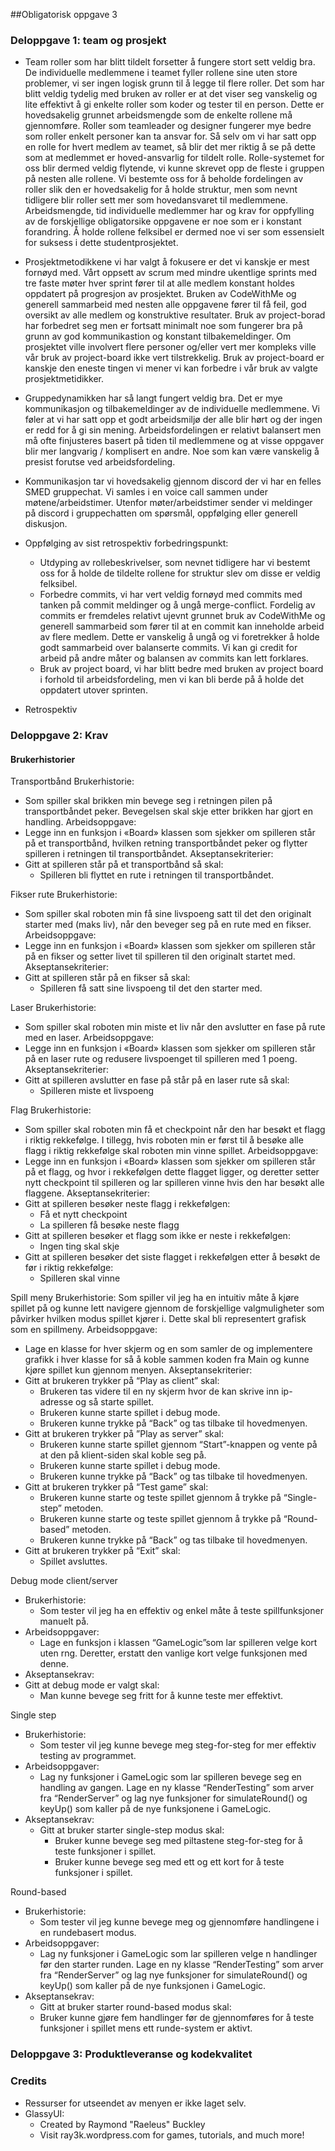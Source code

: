 ##Obligatorisk oppgave 3
### Deloppgave 1: team og prosjekt 
- Team roller som har blitt tildelt forsetter å fungere stort sett veldig bra.
  De individuelle medlemmene i teamet fyller rollene sine uten store problemer,
  vi ser ingen logisk grunn til å legge til flere roller. Det som har blitt veldig tydelig 
  med bruken av roller er at det viser seg vanskelig og lite effektivt å gi enkelte roller som koder og tester til en person.
  Dette er hovedsakelig grunnet arbeidsmengde som de enkelte rollene må gjennomføre. Roller som teamleader og designer 
  fungerer mye bedre som roller enkelt personer kan ta ansvar for. Så selv om vi har satt opp en rolle for hvert
  medlem av teamet, så blir det mer riktig å se på dette som at medlemmet er hoved-ansvarlig for tildelt rolle.
  Rolle-systemet for oss blir dermed veldig flytende, vi kunne skrevet opp de fleste i gruppen på nesten alle rollene. 
  Vi bestemte oss for å beholde fordelingen av roller slik den er hovedsakelig for å holde struktur, men som nevnt tidligere blir roller sett mer som
  hovedansvaret til medlemmene. Arbeidsmengde, tid individuelle medlemmer har og krav for oppfylling av de forskjellige obligatorsike oppgavene er noe som 
  er i konstant forandring. Å holde rollene felksibel er dermed noe vi ser som essensielt for suksess i dette studentprosjektet. 

  
- Prosjektmetodikkene vi har valgt å fokusere er det vi kanskje er mest fornøyd med. 
  Vårt oppsett av scrum med mindre ukentlige sprints med tre faste møter hver sprint fører til at alle medlem 
  konstant holdes oppdatert på progresjon av prosjektet. Bruken av CodeWithMe og generell sammarbeid med nesten alle 
  oppgavene fører til få feil, god oversikt av alle medlem og konstruktive resultater. Bruk av project-borad har forbedret
  seg men er fortsatt minimalt noe som fungerer bra på grunn av god kommunikastion og konstant tilbakemeldinger. 
  Om prosjektet ville involvert flere personer og/eller vert mer kompleks ville vår bruk av project-board
  ikke vert tilstrekkelig. Bruk av project-board er kanskje den eneste tingen vi mener vi kan forbedre i vår bruk av valgte
  prosjektmetidikker.
  
- Gruppedynamikken har så langt fungert veldig bra. Det er mye kommunikasjon og tilbakemeldinger av de
    individuelle medlemmene. Vi føler at vi har satt opp et godt arbeidsmiljø der alle blir hørt og der ingen er redd for å gi sin mening.
    Arbeidsfordelingen er relativt balansert men må ofte finjusteres basert på tiden til medlemmene og at
    visse oppgaver blir mer langvarig / komplisert en andre. Noe som kan være vanskelig å presist forutse
    ved arbeidsfordeling.

- Kommunikasjon tar vi hovedsakelig gjennom discord der vi har en felles SMED gruppechat. Vi samles i en
  voice call sammen under møtene/arbeidstimer. Utenfor møter/arbeidstimer sender vi meldinger på discord
  i gruppechatten om spørsmål, oppfølging eller generell diskusjon.
  
- Oppfølging av sist retrospektiv forbedringspunkt:
  - Utdyping av rollebeskrivelser, som nevnet tidligere har vi bestemt oss for å holde 
  de tildelte rollene for struktur slev om disse er veldig felksibel.
  - Forbedre commits, vi har vert veldig fornøyd med commits med tanken på commit meldinger og å ungå merge-conflict.
  Fordelig av commits er fremdeles relativt ujevnt grunnet bruk av CodeWithMe og generell sammarbeid som fører til at en commit kan inneholde arbeid av flere medlem.
  Dette er vanskelig å ungå og vi foretrekker å holde godt sammarbeid over balanserte commits. 
  Vi kan gi credit for arbeid på andre måter og balansen av commits kan lett forklares.
  - Bruk av project board, vi har blitt bedre med bruken av project board i forhold til arbeidsfordeling, men vi kan 
  bli berde på å holde det oppdatert utover sprinten.
- Retrospektiv 

### Deloppgave 2: Krav 
#### Brukerhistorier
Transportbånd
Brukerhistorie:
- Som spiller skal brikken min bevege seg i retningen pilen på transportbåndet peker. Bevegelsen skal skje etter brikken har gjort en handling.
  Arbeidsoppgave:
- Legge inn en funksjon i «Board» klassen som sjekker om spilleren står på et transportbånd, hvilken retning transportbåndet peker og flytter spilleren i retningen til transportbåndet.
  Akseptansekriterier:
- Gitt at spilleren står på et transportbånd så skal:
  - Spilleren bli flyttet en rute i retningen til transportbåndet.

Fikser rute
Brukerhistorie:
- Som spiller skal roboten min få sine livspoeng satt til det den originalt starter med (maks liv), når den beveger seg på en rute med en fikser.
  Arbeidsoppgave:
- Legge inn en funksjon i «Board» klassen som sjekker om spilleren står på en fikser og setter livet til spilleren til den originalt startet med.
  Akseptansekriterier:
- Gitt at spilleren står på en fikser så skal:
  - Spilleren få satt sine livspoeng til det den starter med.

Laser
Brukerhistorie:
- Som spiller skal roboten min miste et liv når den avslutter en fase på rute med en laser.
  Arbeidsoppgave:
- Legge inn en funksjon i «Board» klassen som sjekker om spilleren står på en laser rute og redusere livspoenget til spilleren med 1 poeng.
  Akseptansekriterier:
- Gitt at spilleren avslutter en fase på står på en laser rute så skal:
  - Spilleren miste et livspoeng

Flag
Brukerhistorie:
- Som spiller skal roboten min få et checkpoint når den har besøkt et flagg i riktig rekkefølge. I tillegg, hvis roboten min er først til å besøke alle flagg i riktig rekkefølge skal roboten min vinne spillet.
  Arbeidsoppgave:
- Legge inn en funksjon i «Board» klassen som sjekker om spilleren står på et flagg, og hvor i rekkefølgen dette flagget ligger, og deretter setter nytt checkpoint til spilleren og lar spilleren vinne hvis den har besøkt alle flaggene.
  Akseptansekriterier:
- Gitt at spilleren besøker neste flagg i rekkefølgen:
  - Få et nytt checkpoint
  - La spilleren få besøke neste flagg
- Gitt at spilleren besøker et flagg som ikke er neste i rekkefølgen:
  - Ingen ting skal skje
- Gitt at spilleren besøker det siste flagget i rekkefølgen etter å besøkt de før i riktig rekkefølge:
  - Spilleren skal vinne

Spill meny
Brukerhistorie:
Som spiller vil jeg ha en intuitiv måte å kjøre spillet på og kunne lett navigere gjennom de forskjellige valgmuligheter som påvirker hvilken modus spillet kjører i. Dette skal bli representert grafisk som en spillmeny.
Arbeidsoppgave:
- Lage en klasse for hver skjerm og en som samler de og implementere grafikk i hver klasse for så å koble sammen koden fra Main og kunne kjøre spillet kun gjennom menyen.
Akseptansekriterier:
- Gitt at brukeren trykker på “Play as client” skal:
  - Brukeren tas videre til en ny skjerm hvor de kan skrive inn ip-adresse og så starte spillet.
  - Brukeren kunne starte spillet i debug mode.
  - Brukeren kunne trykke på “Back” og tas tilbake til hovedmenyen.
- Gitt at brukeren trykker på ”Play as server” skal:
  - Brukeren kunne starte spillet gjennom “Start”-knappen og vente på at den på klient-siden skal koble seg på.
  - Brukeren kunne starte spillet i debug mode.
  - Brukeren kunne trykke på “Back” og tas tilbake til hovedmenyen.
- Gitt at brukeren trykker på “Test game” skal:
  - Brukeren kunne starte og teste spillet gjennom å trykke på “Single-step” metoden.
  - Brukeren kunne starte og teste spillet gjennom å trykke på “Round-based” metoden.
  - Brukeren kunne trykke på “Back” og tas tilbake til hovedmenyen.
- Gitt at brukeren trykker på “Exit” skal:
  - Spillet avsluttes.

Debug mode client/server
- Brukerhistorie:
  - Som tester vil jeg ha en effektiv og enkel måte å teste spillfunksjoner manuelt på.
- Arbeidsoppgaver:
  - Lage en funksjon i klassen “GameLogic”som lar spilleren velge kort uten rng. Deretter, erstatt den vanlige kort velge funksjonen med denne.
- Akseptansekrav:
- Gitt at debug mode er valgt skal:
  - Man kunne bevege seg fritt for å kunne teste mer effektivt.


Single step
- Brukerhistorie:
  - Som tester vil jeg kunne bevege meg steg-for-steg for mer effektiv testing av programmet.
- Arbeidsoppgaver:
  - Lag ny funksjoner i GameLogic som lar spilleren bevege seg en handling av gangen. Lage en ny klasse “RenderTesting” som arver fra “RenderServer” og lag nye funksjoner for simulateRound() og keyUp() som kaller på de nye funksjonene i GameLogic.
- Akseptansekrav:
  - Gitt at bruker starter single-step modus skal:
    - Bruker kunne bevege seg med piltastene steg-for-steg for å teste funksjoner i spillet.  
    - Bruker kunne bevege seg med ett og ett kort for å teste funksjoner i spillet.

Round-based
- Brukerhistorie:
  - Som tester vil jeg kunne bevege meg og gjennomføre handlingene i en rundebasert modus.
- Arbeidsoppgaver:
  - Lag ny funksjoner i GameLogic som lar spilleren velge n handlinger før den starter runden. Lage en ny klasse “RenderTesting” som arver fra “RenderServer” og lag nye funksjoner for simulateRound() og keyUp() som kaller på de nye funksjonen i GameLogic.
- Akseptansekrav:
  - Gitt at bruker starter round-based modus skal:
  - Bruker kunne gjøre fem handlinger før de gjennomføres for å teste funksjoner i spillet mens ett runde-system er aktivt.




### Deloppgave 3: Produktleveranse og kodekvalitet 



### Credits
- Ressurser for utseendet av menyen er ikke laget selv. 
- GlassyUI:
  - Created by Raymond "Raeleus" Buckley 
  - Visit ray3k.wordpress.com for games, tutorials, and much more!